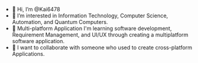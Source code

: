 - 👋 Hi, I’m @Kai6478
- 👀 I’m interested in Information Technology, Computer Science, Automation, and Quantum Computers.
- 🌱 Multi-platform Application
I'm learning software development, Requirement Management, and UI/UX through creating a multiplatform software application. 
- 💞️ I want to collaborate with someone who used to create cross-platform Applications. 

<!---
Kai6478/Kai6478 is a ✨ special ✨ repository because its `README.md` (this file) appears on your GitHub profile.
You can click the Preview link to take a look at your changes.
--->
